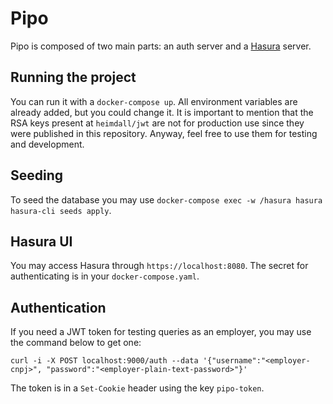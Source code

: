 # Pipo
Pipo is composed of two main parts: an auth server and a [Hasura](https://hasura.io) server.

## Running the project

You can run it with a `docker-compose up`. All environment variables are already added, but you could change it. It is important to mention that the RSA keys present at `heimdall/jwt` are not for production use since they were published in this repository. Anyway, feel free to use them for testing and development.

## Seeding

To seed the database you may use `docker-compose exec -w /hasura hasura hasura-cli seeds apply`.

## Hasura UI

You may access Hasura through `https://localhost:8080`. The secret for authenticating is in your `docker-compose.yaml`.

## Authentication

If you need a JWT token for testing queries as an employer, you may use the command below to get one:

```
curl -i -X POST localhost:9000/auth --data '{"username":"<employer-cnpj>", "password":"<employer-plain-text-password>"}'
```

The token is in a `Set-Cookie` header using the key `pipo-token`.
